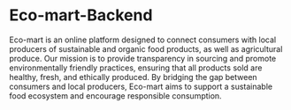 # Eco-mart-Backend

Eco-mart is an online platform designed to connect consumers with local producers of sustainable and organic food products, as well as agricultural produce. Our mission is to provide transparency in sourcing and promote environmentally friendly practices, ensuring that all products sold are healthy, fresh, and ethically produced. By bridging the gap between consumers and local producers, Eco-mart aims to support a sustainable food ecosystem and encourage responsible consumption.
